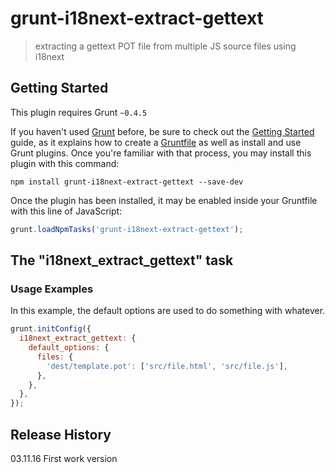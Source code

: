 # grunt-i18next-extract-gettext

> extracting a gettext POT file from multiple JS source files using i18next

## Getting Started
This plugin requires Grunt `~0.4.5`

If you haven't used [Grunt](http://gruntjs.com/) before, be sure to check out the [Getting Started](http://gruntjs.com/getting-started) guide, as it explains how to create a [Gruntfile](http://gruntjs.com/sample-gruntfile) as well as install and use Grunt plugins. Once you're familiar with that process, you may install this plugin with this command:

```shell
npm install grunt-i18next-extract-gettext --save-dev
```

Once the plugin has been installed, it may be enabled inside your Gruntfile with this line of JavaScript:

```js
grunt.loadNpmTasks('grunt-i18next-extract-gettext');
```

## The "i18next_extract_gettext" task

### Usage Examples
In this example, the default options are used to do something with whatever.

```js
grunt.initConfig({
  i18next_extract_gettext: {
    default_options: {
      files: {
        'dest/template.pot': ['src/file.html', 'src/file.js'],
      },
    },
  },
});
```

## Release History
03.11.16 First work version
